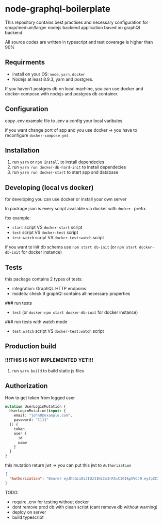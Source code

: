 # node-graphql-boilerplate

This repository contains best practises and necessary configuration for smap/medium/larger nodejs backend
application based on graphQl backend


All source codes are written in typescript and test coverage is higher than 90%

## Requirments
- install on your OS: `node`, `yarn`, `docker`
- Nodejs at least 8.9.3, yarn and postgres.

If you haven't postgres db on local machine, you can use docker and docker-compose with nodejs and postgres db container.

## Configuration
copy .env.example file to .env a config your local varibales

if you want change port of app and you use docker -> you have to reconfigure `docker-compose.yml`

## Installation
1. run `yarn` or `npm install` to install dependecies
1. run `yarn run docker-db-hard-init` to install dependecies
3. run `yarn run docker-start` to start app and database

## Developing (local vs docker)
for developing you can use docker or install your own server

In package json is every script available via docker with `docker-` prefix

fox example:
- `start` script VS `docker-start` script
- `test` script VS `docker-test` script
- `test:watch` script VS `docker-test:watch` script

if you want to init db schema use `npm start db-init` (or `npm start docker-db-init` for docker instance)


## Tests
this package contains 2 types of tests:
- integration: GraphQL HTTP endpoins
- models: check if graphQl contains all necessary properties


### run tests
- `test` (or `docker-npm start docker-db-init` for docker instance)

### run tests with watch mode
- `test:watch` script VS `docker-test:watch` script


## Production build
### !!!THIS IS NOT IMPLEMENTED YET!!!
1. run `yarn build` to build static js files


## Authorization
How to get token from logged user

```graphql
mutation UserLoginMutation {
  UserLoginMutation(input: {
    email: "john0@example.com",
    password: "1111"
  }) {
    token
    user {
      id 
      name
    }
  }
}
```

this mutation return jwt -> you can put this jwt to `Authorization` 

```json
{
  "Authorization": "Bearer eyJhbGciOiJIUzI1NiIsInR5cCI6IkpXVCJ9.eyJpZCI6IjEiLCJlbWFpbCI6ImpvaG4uZG9lQGV4YW1wbGUuY29tIiwiaWF0IjoxNTMwOTQ3MTI4fQ.0roGF3qFgXaIk5hgTNGd0kY2Kc927CoO1xcDWpBy_SY"
}
```


TODO:
- require .env for testing without docker
- dont remove prod db with clean script (cant remove db without warning)
- deploy on server
- build typescript
